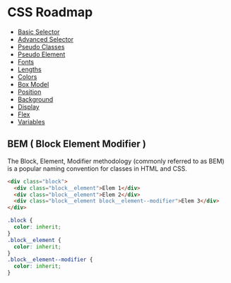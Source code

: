 # CSS Roadmap

- [Basic Selector](/css/basic-selector.css)
- [Advanced Selector](/css/advanced-selector.css)
- [Pseudo Classes](/css/pseudo-classes.css)
- [Pseudo Element](/css/pseudo-element.css)
- [Fonts](/css/fonts.css)
- [Lengths](/css/length.css)
- [Colors](/css/colors.css)
- [Box Model](/css/box-model.css)
- [Position](/css/position.css)
- [Background](/css/background.css)
- [Display](/css/display.css)
- [Flex](/css/display-flex.css)
- [Variables](/css/variables.css)

## BEM ( Block Element Modifier )

The Block, Element, Modifier methodology (commonly referred to as BEM) is a popular naming convention for classes in HTML and CSS.

```html
<div class="block">
  <div class="block__element">Elem 1</div>
  <div class="block__element">Elem 2</div>
  <div class="block__element block__element--modifier">Elem 3</div>
</div>
```

```css
.block {
  color: inherit;
}
.block__element {
  color: inherit;
}
.block__element--modifier {
  color: inherit;
}
```
